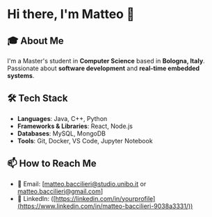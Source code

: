 # Hi there, I'm Matteo 👋

## 🎓 About Me
I'm a Master's student in **Computer Science** based in **Bologna, Italy**. Passionate about **software development** and **real-time embedded systems**.

## 🛠️ Tech Stack
- **Languages**: Java, C++, Python
- **Frameworks & Libraries**: React, Node.js
- **Databases**: MySQL, MongoDB
- **Tools**: Git, Docker, VS Code, Jupyter Notebook

## 📫 How to Reach Me
- 📧 Email: [matteo.baccilieri@studio.unibo.it or matteo.baccilieri@gmail.com]
- 💼 LinkedIn: ([https://linkedin.com/in/yourprofile](https://www.linkedin.com/in/matteo-baccilieri-9038a3331/))
